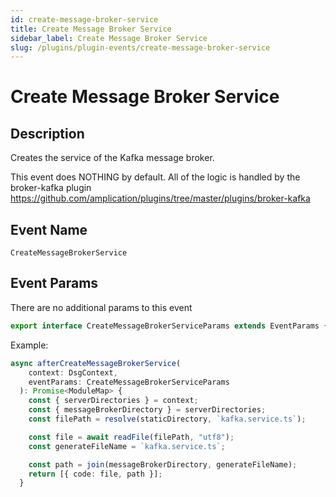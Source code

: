 ```yaml
---
id: create-message-broker-service
title: Create Message Broker Service
sidebar_label: Create Message Broker Service
slug: /plugins/plugin-events/create-message-broker-service
---
```


# Create Message Broker Service

## Description

Creates the service of the Kafka message broker.

This event does NOTHING by default. All of the logic is handled by the broker-kafka plugin https://github.com/amplication/plugins/tree/master/plugins/broker-kafka

## Event Name

`CreateMessageBrokerService`

## Event Params

There are no additional params to this event

```ts
export interface CreateMessageBrokerServiceParams extends EventParams {}
```

Example:

```ts
async afterCreateMessageBrokerService(
    context: DsgContext,
    eventParams: CreateMessageBrokerServiceParams
  ): Promise<ModuleMap> {
    const { serverDirectories } = context;
    const { messageBrokerDirectory } = serverDirectories;
    const filePath = resolve(staticDirectory, `kafka.service.ts`);

    const file = await readFile(filePath, "utf8");
    const generateFileName = `kafka.service.ts`;

    const path = join(messageBrokerDirectory, generateFileName);
    return [{ code: file, path }];
  }
```
